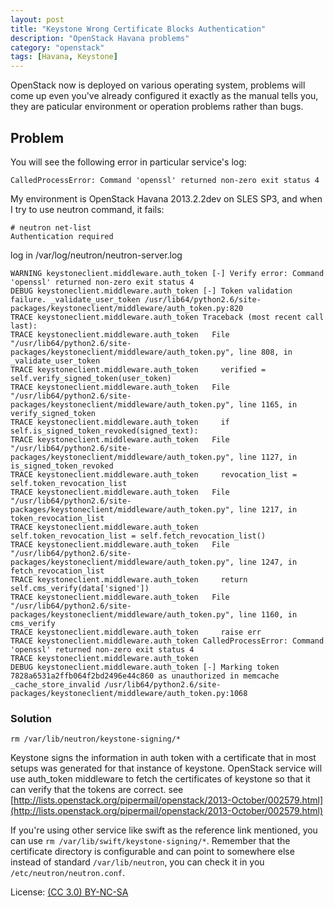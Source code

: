 ```yaml
---
layout: post
title: "Keystone Wrong Certificate Blocks Authentication"
description: "OpenStack Havana problems"
category: "openstack"
tags: [Havana, Keystone]
---
```

OpenStack now is deployed on various operating system, problems will come up even you've already configured it exactly as the manual tells you, they are paticular environment or operation problems rather than bugs.

## Problem

You will see the following error in particular service's log:

~~~
CalledProcessError: Command 'openssl' returned non-zero exit status 4
~~~

My environment is OpenStack Havana 2013.2.2dev on SLES SP3, and when I try to use neutron command, it fails:

~~~
# neutron net-list
Authentication required
~~~

log in /var/log/neutron/neutron-server.log

    WARNING keystoneclient.middleware.auth_token [-] Verify error: Command 'openssl' returned non-zero exit status 4
    DEBUG keystoneclient.middleware.auth_token [-] Token validation failure. _validate_user_token /usr/lib64/python2.6/site-packages/keystoneclient/middleware/auth_token.py:820
    TRACE keystoneclient.middleware.auth_token Traceback (most recent call last):
    TRACE keystoneclient.middleware.auth_token   File "/usr/lib64/python2.6/site-packages/keystoneclient/middleware/auth_token.py", line 808, in _validate_user_token
    TRACE keystoneclient.middleware.auth_token     verified = self.verify_signed_token(user_token)
    TRACE keystoneclient.middleware.auth_token   File "/usr/lib64/python2.6/site-packages/keystoneclient/middleware/auth_token.py", line 1165, in verify_signed_token
    TRACE keystoneclient.middleware.auth_token     if self.is_signed_token_revoked(signed_text):
    TRACE keystoneclient.middleware.auth_token   File "/usr/lib64/python2.6/site-packages/keystoneclient/middleware/auth_token.py", line 1127, in is_signed_token_revoked
    TRACE keystoneclient.middleware.auth_token     revocation_list = self.token_revocation_list
    TRACE keystoneclient.middleware.auth_token   File "/usr/lib64/python2.6/site-packages/keystoneclient/middleware/auth_token.py", line 1217, in token_revocation_list
    TRACE keystoneclient.middleware.auth_token     self.token_revocation_list = self.fetch_revocation_list()
    TRACE keystoneclient.middleware.auth_token   File "/usr/lib64/python2.6/site-packages/keystoneclient/middleware/auth_token.py", line 1247, in fetch_revocation_list
    TRACE keystoneclient.middleware.auth_token     return self.cms_verify(data['signed'])
    TRACE keystoneclient.middleware.auth_token   File "/usr/lib64/python2.6/site-packages/keystoneclient/middleware/auth_token.py", line 1160, in cms_verify
    TRACE keystoneclient.middleware.auth_token     raise err
    TRACE keystoneclient.middleware.auth_token CalledProcessError: Command 'openssl' returned non-zero exit status 4
    TRACE keystoneclient.middleware.auth_token
    DEBUG keystoneclient.middleware.auth_token [-] Marking token 7828a6531a2ffb064f2bd2496e44c860 as unauthorized in memcache _cache_store_invalid /usr/lib64/python2.6/site-packages/keystoneclient/middleware/auth_token.py:1068

### Solution

`rm /var/lib/neutron/keystone-signing/*`

Keystone signs the information in auth token with a certificate that in most setups was generated for that instance of keystone. OpenStack service will use auth_token middleware to fetch the certificates of keystone so that it can verify that the tokens are correct. see [http://lists.openstack.org/pipermail/openstack/2013-October/002579.html](http://lists.openstack.org/pipermail/openstack/2013-October/002579.html)

If you're using other service like swift as the reference link mentioned, you can use `rm /var/lib/swift/keystone-signing/*`. Remember that the certificate directory is configurable and can point to somewhere else instead of standard `/var/lib/neutron`, you can check it in you `/etc/neutron/neutron.conf`.

License: [(CC 3.0) BY-NC-SA](http://creativecommons.org/licenses/by-nc-sa/3.0/)
